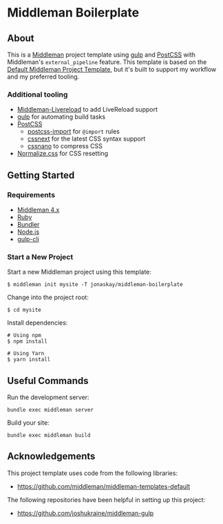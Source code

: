 # Middleman Boilerplate

## About

This is a [Middleman](https://middlemanapp.com/) project template using [gulp](https://gulpjs.com/) and [PostCSS](https://postcss.org/) with Middleman's `external_pipeline` feature. This template is based on the [
Default Middleman Project Template](https://github.com/middleman/middleman-templates-default), but it's built to support my workflow and my preferred tooling.

### Additional tooling

* [Middleman-Livereload](https://github.com/middleman/middleman-livereload) to add LiveReload support
* [gulp](https://gulpjs.com/) for automating build tasks
* [PostCSS](https://postcss.org/)
  * [postcss-import](https://github.com/postcss/postcss-import) for `@import` rules
  * [cssnext](http://cssnext.io/) for the latest CSS syntax support
  * [cssnano](https://cssnano.co/) to compress CSS
* [Normalize.css](https://necolas.github.io/normalize.css/) for CSS resetting

## Getting Started

### Requirements

* [Middleman 4.x](https://middlemanapp.com/basics/install/)
* [Ruby](https://www.ruby-lang.org/en/)
* [Bundler](http://bundler.io/)
* [Node.js](https://nodejs.org/en/)
* [gulp-cli](https://gulpjs.com/)

### Start a New Project

Start a new Middleman project using this template:

`$ middleman init mysite -T jonaskay/middleman-boilerplate`

Change into the project root:

`$ cd mysite`

Install dependencies:

```
# Using npm
$ npm install

# Using Yarn
$ yarn install
```

## Useful Commands

Run the development server:

`bundle exec middleman server`

Build your site:

`bundle exec middleman build`

## Acknowledgements

This project template uses code from the following libraries:
* <https://github.com/middleman/middleman-templates-default>

The following repositories have been helpful in setting up this project:
* <https://github.com/joshukraine/middleman-gulp>
